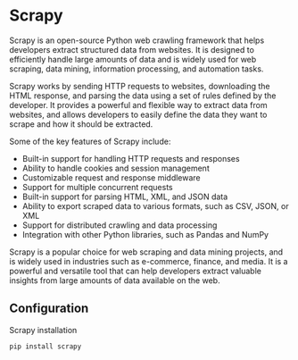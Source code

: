# Scrapy

Scrapy is an open-source Python web crawling framework that helps developers extract structured data from websites. It is designed to efficiently handle large amounts of data and is widely used for web scraping, data mining, information processing, and automation tasks.

Scrapy works by sending HTTP requests to websites, downloading the HTML response, and parsing the data using a set of rules defined by the developer. It provides a powerful and flexible way to extract data from websites, and allows developers to easily define the data they want to scrape and how it should be extracted.

Some of the key features of Scrapy include:

- Built-in support for handling HTTP requests and responses
- Ability to handle cookies and session management
- Customizable request and response middleware
- Support for multiple concurrent requests
- Built-in support for parsing HTML, XML, and JSON data
- Ability to export scraped data to various formats, such as CSV, JSON, or XML
- Support for distributed crawling and data processing
- Integration with other Python libraries, such as Pandas and NumPy

Scrapy is a popular choice for web scraping and data mining projects, and is widely used in industries such as e-commerce, finance, and media. It is a powerful and versatile tool that can help developers extract valuable insights from large amounts of data available on the web.

## Configuration

Scrapy installation

```bash
pip install scrapy
```